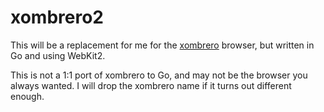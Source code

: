 xombrero2
=========

This will be a replacement for me for the
[xombrero](https://github.com/conformal/xombrero) browser, but written
in Go and using WebKit2.

This is not a 1:1 port of xombrero to Go, and may not be the browser
you always wanted.  I will drop the xombrero name if it turns out
different enough.
